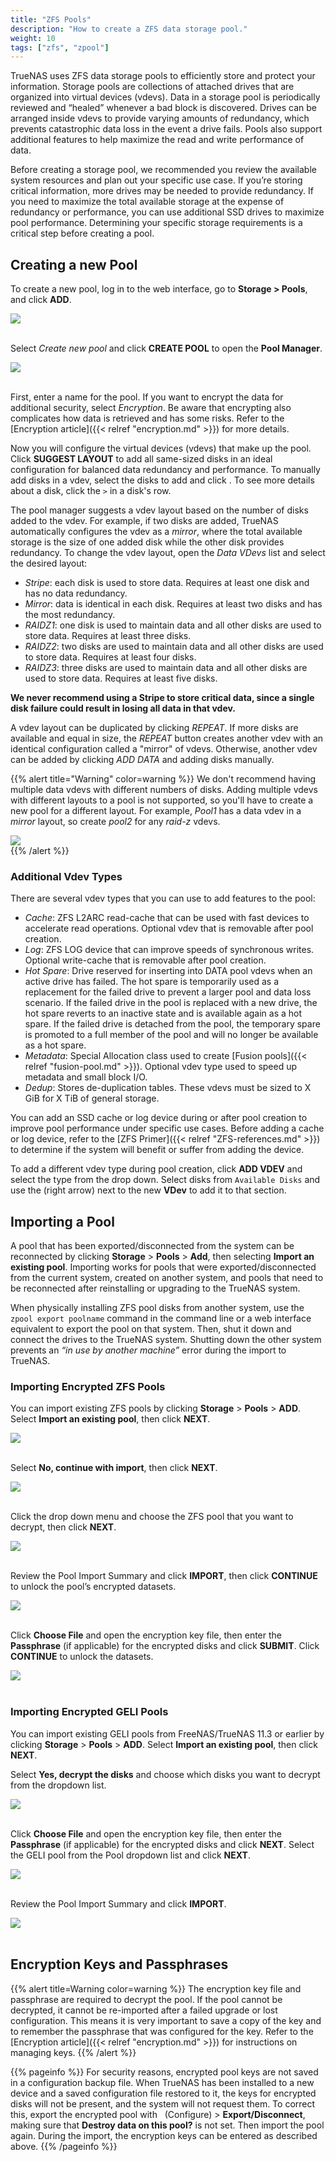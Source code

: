 ```yaml
---
title: "ZFS Pools"
description: "How to create a ZFS data storage pool."
weight: 10
tags: ["zfs", "zpool"]
---
```


TrueNAS uses ZFS data storage pools to efficiently store and protect your information. 
Storage pools are collections of attached drives that are organized into virtual devices (vdevs). 
Data in a storage pool is periodically reviewed and “healed” whenever a bad block is discovered. 
Drives can be arranged inside vdevs to provide varying amounts of redundancy, which prevents catastrophic data loss in the event a drive fails. 
Pools also support additional features to help maximize the read and write performance of data.

Before creating a storage pool, we recommended you review the available system resources and plan out your specific use case. 
If you’re storing critical information, more drives may be needed to provide redundancy. 
If you need to maximize the total available storage at the expense of redundancy or performance, you can use additional SSD drives to maximize pool performance. 
Determining your specific storage requirements is a critical step before creating a pool.

## Creating a new Pool

To create a new pool, log in to the web interface, go to **Storage > Pools**, and click **ADD**.

<img src="/images/CreateNewPool.png">
<br><br>

Select *Create new pool* and click **CREATE POOL** to open the **Pool Manager**.

<img src="/images/PoolManager.png">
<br><br>

First, enter a name for the pool.
If you want to encrypt the data for additional security, select *Encryption*.
Be aware that encrypting also complicates how data is retrieved and has some risks. Refer to the [Encryption article]({{< relref "encryption.md" >}}) for more details.

Now you will configure the virtual devices (vdevs) that make up the pool.
Click **SUGGEST LAYOUT** to add all same-sized disks in an ideal configuration for balanced data redundancy and performance.
To manually add disks in a vdev, select the disks to add and click <i class="fas fa-arrow-right" aria-hidden="true" title="Right Arrow"></i>.
To see more details about a disk, click the `>` in a disk's row.

The pool manager suggests a vdev layout based on the number of disks added to the vdev.
For example, if two disks are added, TrueNAS automatically configures the vdev as a *mirror*, where the total available storage is the size of one added disk while the other disk provides redundancy.
To change the vdev layout, open the *Data VDevs* list and select the desired layout:

* *Stripe*: each disk is used to store data. Requires at least one disk and has no data redundancy.
* *Mirror*: data is identical in each disk. Requires at least two disks and has the most redundancy.
* *RAIDZ1*: one disk is used to maintain data and all other disks are used to store data. Requires at least three disks.
* *RAIDZ2*: two disks are used to maintain data and all other disks are used to store data. Requires at least four disks. 
* *RAIDZ3*: three disks are used to maintain data and all other disks are used to store data. Requires at least five disks.

**We never recommend using a Stripe to store critical data, since a single disk failure could result in losing all data in that vdev.**

A vdev layout can be duplicated by clicking *REPEAT*.
If more disks are available and equal in size, the *REPEAT* button creates another vdev with an identical configuration called a "mirror" of vdevs.
Otherwise, another vdev can be added by clicking *ADD DATA* and adding disks manually.

{{% alert title="Warning" color=warning %}}
We don't recommend having multiple data vdevs with different numbers of disks.
Adding multiple vdevs with different layouts to a pool is not supported, so you'll have to create a new pool for a different layout.
For example, *Pool1* has a data vdev in a *mirror* layout, so create *pool2* for any *raid-z* vdevs.

<img src="/images/MirrorPoolExample.png" size="50%">
<br>
{{% /alert %}}

### Additional Vdev Types

There are several vdev types that you can use to add features to the pool:

* *Cache*: ZFS L2ARC read-cache that can be used with fast devices to accelerate read operations. Optional vdev that is removable after pool creation.
* *Log*: ZFS LOG device that can improve speeds of synchronous writes. Optional write-cache that is removable after pool creation.
* *Hot Spare*: Drive reserved for inserting into DATA pool vdevs when an active drive has failed.
  The hot spare is temporarily used as a replacement for the failed drive to prevent a larger pool and data loss scenario.
  If the failed drive in the pool is replaced with a new drive, the hot spare reverts to an inactive state and is available again as a hot spare.
  If the failed drive is detached from the pool, the temporary spare is promoted to a full member of the pool and will no longer be available as a hot spare.
* *Metadata*: Special Allocation class used to create [Fusion pools]({{< relref "fusion-pool.md" >}}). Optional vdev type used to speed up metadata and small block I/O.
* *Dedup*: Stores de-duplication tables. These vdevs must be sized to X GiB for X TiB of general storage.

You can add an SSD cache or log device during or after pool creation to improve pool performance under specific use cases.
Before adding a cache or log device, refer to the [ZFS Primer]({{< relref "ZFS-references.md" >}}) to determine if the system will benefit or suffer from adding the device.

To add a different vdev type during pool creation, click **ADD VDEV** and select the type from the drop down.
Select disks from `Available Disks` and use the <i class="fas fa-arrow-right" aria-hidden="true" title="Right Arrow"></i> (right arrow) next to the new **VDev** to add it to that section.

## Importing a Pool

A pool that has been exported/disconnected from the system can be reconnected by clicking **Storage** > **Pools** > **Add**, then selecting **Import an existing pool**. Importing works for pools that were exported/disconnected from the current system, created on another system, and pools that need to be reconnected after reinstalling or upgrading to the TrueNAS system.

When physically installing ZFS pool disks from another system, use the `zpool export poolname` command in the command line or a web interface equivalent to export the pool on that system. Then, shut it down and connect the drives to the TrueNAS system. Shutting down the other system prevents an *“in use by another machine”* error during the import to TrueNAS.

### Importing Encrypted ZFS Pools

You can import existing ZFS pools by clicking **Storage** > **Pools** > **ADD**. Select **Import an existing pool**, then click **NEXT**.

<img src="/images/ZFS-ImportExistingPool.png">
<br><br>

Select **No, continue with import**, then click **NEXT**.

<img src="/images/ZFS-NoContinueWithImport.png">
<br><br>

Click the drop down menu and choose the ZFS pool that you want to decrypt, then click **NEXT**.

<img src="/images/ZFS-SelectPoolToDecrypt.png">
<br><br>

Review the Pool Import Summary and click **IMPORT**, then click **CONTINUE** to unlock the pool’s encrypted datasets.

<img src="/images/ZFS-ReviewPoolImportSummary.png">
<br><br>

Click **Choose File** and open the encryption key file, then enter the **Passphrase** (if applicable) for the encrypted disks and click **SUBMIT**. Click **CONTINUE** to unlock the datasets.

<img src="/images/ZFS-OpenTheEencryptionKeyFile.png">
<br><br>

### Importing Encrypted GELI Pools

You can import existing GELI pools from FreeNAS/TrueNAS 11.3 or earlier by clicking **Storage** > **Pools** > **ADD**. Select **Import an existing pool**, then click **NEXT**.

Select **Yes, decrypt the disks** and choose which disks you want to decrypt from the dropdown list.

<img src="/images/GELI-YesDecryptDisks.png">
<br><br>

Click **Choose File** and open the encryption key file, then enter the **Passphrase** (if applicable) for the encrypted disks and click **NEXT**.
Select the GELI pool from the Pool dropdown list and click **NEXT**.

<img src="/images/GELI-SelectPoolToDecrypt.png">
<br><br>

Review the Pool Import Summary and click **IMPORT**.

<img src="/images/GELI-ReviewPoolImportSummary.png">
<br><br>

## Encryption Keys and Passphrases

{{% alert title=Warning color=warning %}}
The encryption key file and passphrase are required to decrypt the pool. If the pool cannot be decrypted, it cannot be re-imported after a failed upgrade or lost configuration. This means it is very important to save a copy of the key and to remember the passphrase that was configured for the key. Refer to the [Encryption article]({{< relref "encryption.md" >}}) for instructions on managing keys.
{{% /alert %}}

{{% pageinfo %}}
For security reasons, encrypted pool keys are not saved in a configuration backup file. When TrueNAS has been installed to a new device and a saved configuration file restored to it, the keys for encrypted disks will not be present, and the system will not request them. To correct this, export the encrypted pool with <i class="fas fa-pen" aria-hidden="true" title="Pen"></i>&nbsp; (Configure) > **Export/Disconnect**, making sure that **Destroy data on this pool?** is not set. Then import the pool again. During the import, the encryption keys can be entered as described above.
{{% /pageinfo %}}
